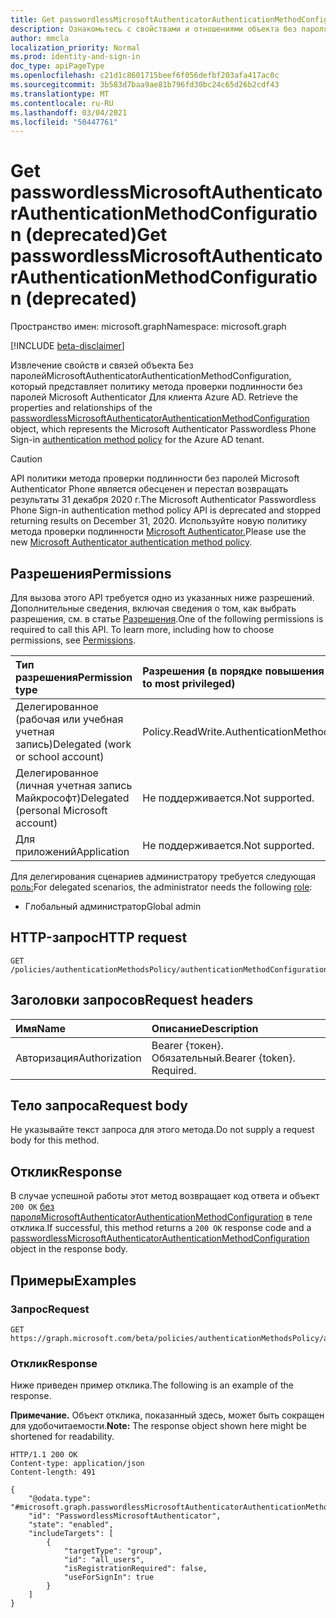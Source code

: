 ```yaml
---
title: Get passwordlessMicrosoftAuthenticatorAuthenticationMethodConfiguration
description: Ознакомьтесь с свойствами и отношениями объекта без пароляMicrosoftAuthenticatorAuthenticationMethodConfiguration.
author: mmcla
localization_priority: Normal
ms.prod: identity-and-sign-in
doc_type: apiPageType
ms.openlocfilehash: c21d1c8601715beef6f056defbf203afa417ac0c
ms.sourcegitcommit: 3b583d7baa9ae81b796fd30bc24c65d26b2cdf43
ms.translationtype: MT
ms.contentlocale: ru-RU
ms.lasthandoff: 03/04/2021
ms.locfileid: "50447761"
---
```

# <a name="get-passwordlessmicrosoftauthenticatorauthenticationmethodconfiguration-deprecated"></a><span data-ttu-id="2a8cb-103">Get passwordlessMicrosoftAuthenticatorAuthenticationMethodConfiguration (deprecated)</span><span class="sxs-lookup"><span data-stu-id="2a8cb-103">Get passwordlessMicrosoftAuthenticatorAuthenticationMethodConfiguration (deprecated)</span></span>
<span data-ttu-id="2a8cb-104">Пространство имен: microsoft.graph</span><span class="sxs-lookup"><span data-stu-id="2a8cb-104">Namespace: microsoft.graph</span></span>

[!INCLUDE [beta-disclaimer](../../includes/beta-disclaimer.md)]

<span data-ttu-id="2a8cb-105">Извлечение свойств и связей объекта Без паролейMicrosoftAuthenticatorAuthenticationMethodConfiguration, который представляет политику [](../resources/authenticationmethodspolicies-overview.md) метода проверки подлинности без паролей Microsoft Authenticator Для клиента Azure AD. [](../resources/passwordlessmicrosoftauthenticatorauthenticationmethodconfiguration.md)</span><span class="sxs-lookup"><span data-stu-id="2a8cb-105">Retrieve the properties and relationships of the [passwordlessMicrosoftAuthenticatorAuthenticationMethodConfiguration](../resources/passwordlessmicrosoftauthenticatorauthenticationmethodconfiguration.md) object, which represents the Microsoft Authenticator Passwordless Phone Sign-in [authentication method policy](../resources/authenticationmethodspolicies-overview.md) for the Azure AD tenant.</span></span>

> [!CAUTION]
> <span data-ttu-id="2a8cb-106">API политики метода проверки подлинности без паролей Microsoft Authenticator Phone является обесценен и перестал возвращать результаты 31 декабря 2020 г.</span><span class="sxs-lookup"><span data-stu-id="2a8cb-106">The Microsoft Authenticator Passwordless Phone Sign-in authentication method policy API is deprecated and stopped returning results on December 31, 2020.</span></span> <span data-ttu-id="2a8cb-107">Используйте новую политику метода проверки подлинности [Microsoft Authenticator.](../resources/microsoftAuthenticatorAuthenticationMethodConfiguration.md)</span><span class="sxs-lookup"><span data-stu-id="2a8cb-107">Please use the new [Microsoft Authenticator authentication method policy](../resources/microsoftAuthenticatorAuthenticationMethodConfiguration.md).</span></span>

## <a name="permissions"></a><span data-ttu-id="2a8cb-108">Разрешения</span><span class="sxs-lookup"><span data-stu-id="2a8cb-108">Permissions</span></span>
<span data-ttu-id="2a8cb-p102">Для вызова этого API требуется одно из указанных ниже разрешений. Дополнительные сведения, включая сведения о том, как выбрать разрешения, см. в статье [Разрешения](/graph/permissions-reference).</span><span class="sxs-lookup"><span data-stu-id="2a8cb-p102">One of the following permissions is required to call this API. To learn more, including how to choose permissions, see [Permissions](/graph/permissions-reference).</span></span>

|<span data-ttu-id="2a8cb-111">Тип разрешения</span><span class="sxs-lookup"><span data-stu-id="2a8cb-111">Permission type</span></span>|<span data-ttu-id="2a8cb-112">Разрешения (в порядке повышения привилегий)</span><span class="sxs-lookup"><span data-stu-id="2a8cb-112">Permissions (from least to most privileged)</span></span>|
|:---|:---|
|<span data-ttu-id="2a8cb-113">Делегированное (рабочая или учебная учетная запись)</span><span class="sxs-lookup"><span data-stu-id="2a8cb-113">Delegated (work or school account)</span></span>|<span data-ttu-id="2a8cb-114">Policy.ReadWrite.AuthenticationMethod</span><span class="sxs-lookup"><span data-stu-id="2a8cb-114">Policy.ReadWrite.AuthenticationMethod</span></span>|
|<span data-ttu-id="2a8cb-115">Делегированное (личная учетная запись Майкрософт)</span><span class="sxs-lookup"><span data-stu-id="2a8cb-115">Delegated (personal Microsoft account)</span></span>|<span data-ttu-id="2a8cb-116">Не поддерживается.</span><span class="sxs-lookup"><span data-stu-id="2a8cb-116">Not supported.</span></span>|
|<span data-ttu-id="2a8cb-117">Для приложений</span><span class="sxs-lookup"><span data-stu-id="2a8cb-117">Application</span></span>|<span data-ttu-id="2a8cb-118">Не поддерживается.</span><span class="sxs-lookup"><span data-stu-id="2a8cb-118">Not supported.</span></span>|

<span data-ttu-id="2a8cb-119">Для делегирования сценариев администратору требуется следующая [роль:](/azure/active-directory/users-groups-roles/directory-assign-admin-roles#available-roles)</span><span class="sxs-lookup"><span data-stu-id="2a8cb-119">For delegated scenarios, the administrator needs the following [role](/azure/active-directory/users-groups-roles/directory-assign-admin-roles#available-roles):</span></span>

* <span data-ttu-id="2a8cb-120">Глобальный администратор</span><span class="sxs-lookup"><span data-stu-id="2a8cb-120">Global admin</span></span>


## <a name="http-request"></a><span data-ttu-id="2a8cb-121">HTTP-запрос</span><span class="sxs-lookup"><span data-stu-id="2a8cb-121">HTTP request</span></span>

<!-- {
  "blockType": "ignored"
}
-->
``` http
GET /policies/authenticationMethodsPolicy/authenticationMethodConfigurations/passwordlessMicrosoftAuthenticator
```

## <a name="request-headers"></a><span data-ttu-id="2a8cb-122">Заголовки запросов</span><span class="sxs-lookup"><span data-stu-id="2a8cb-122">Request headers</span></span>
|<span data-ttu-id="2a8cb-123">Имя</span><span class="sxs-lookup"><span data-stu-id="2a8cb-123">Name</span></span>|<span data-ttu-id="2a8cb-124">Описание</span><span class="sxs-lookup"><span data-stu-id="2a8cb-124">Description</span></span>|
|:---|:---|
|<span data-ttu-id="2a8cb-125">Авторизация</span><span class="sxs-lookup"><span data-stu-id="2a8cb-125">Authorization</span></span>|<span data-ttu-id="2a8cb-p103">Bearer {токен}. Обязательный.</span><span class="sxs-lookup"><span data-stu-id="2a8cb-p103">Bearer {token}. Required.</span></span>|

## <a name="request-body"></a><span data-ttu-id="2a8cb-128">Тело запроса</span><span class="sxs-lookup"><span data-stu-id="2a8cb-128">Request body</span></span>
<span data-ttu-id="2a8cb-129">Не указывайте текст запроса для этого метода.</span><span class="sxs-lookup"><span data-stu-id="2a8cb-129">Do not supply a request body for this method.</span></span>

## <a name="response"></a><span data-ttu-id="2a8cb-130">Отклик</span><span class="sxs-lookup"><span data-stu-id="2a8cb-130">Response</span></span>

<span data-ttu-id="2a8cb-131">В случае успешной работы этот метод возвращает код ответа и объект `200 OK` [без пароляMicrosoftAuthenticatorAuthenticationMethodConfiguration](../resources/passwordlessmicrosoftauthenticatorauthenticationmethodconfiguration.md) в теле отклика.</span><span class="sxs-lookup"><span data-stu-id="2a8cb-131">If successful, this method returns a `200 OK` response code and a [passwordlessMicrosoftAuthenticatorAuthenticationMethodConfiguration](../resources/passwordlessmicrosoftauthenticatorauthenticationmethodconfiguration.md) object in the response body.</span></span>

## <a name="examples"></a><span data-ttu-id="2a8cb-132">Примеры</span><span class="sxs-lookup"><span data-stu-id="2a8cb-132">Examples</span></span>

### <a name="request"></a><span data-ttu-id="2a8cb-133">Запрос</span><span class="sxs-lookup"><span data-stu-id="2a8cb-133">Request</span></span>
<!-- {
  "blockType": "request",
  "name": "get_passwordlessmicrosoftauthenticatorauthenticationmethodconfiguration"
}
-->
``` http
GET https://graph.microsoft.com/beta/policies/authenticationMethodsPolicy/authenticationMethodConfigurations/passwordlessMicrosoftAuthenticator
```


### <a name="response"></a><span data-ttu-id="2a8cb-134">Отклик</span><span class="sxs-lookup"><span data-stu-id="2a8cb-134">Response</span></span>
<span data-ttu-id="2a8cb-135">Ниже приведен пример отклика.</span><span class="sxs-lookup"><span data-stu-id="2a8cb-135">The following is an example of the response.</span></span>

<span data-ttu-id="2a8cb-136">**Примечание.** Объект отклика, показанный здесь, может быть сокращен для удобочитаемости.</span><span class="sxs-lookup"><span data-stu-id="2a8cb-136">**Note:** The response object shown here might be shortened for readability.</span></span>
<!-- {
  "blockType": "response",
  "truncated": true,
  "@odata.type": "microsoft.graph.passwordlessMicrosoftAuthenticatorAuthenticationMethodConfiguration"
}
-->
``` http
HTTP/1.1 200 OK
Content-type: application/json
Content-length: 491

{
    "@odata.type": "#microsoft.graph.passwordlessMicrosoftAuthenticatorAuthenticationMethodConfiguration",
    "id": "PasswordlessMicrosoftAuthenticator",
    "state": "enabled",
    "includeTargets": [
        {
            "targetType": "group",
            "id": "all_users",
            "isRegistrationRequired": false,
            "useForSignIn": true
        }
    ]
}
```

